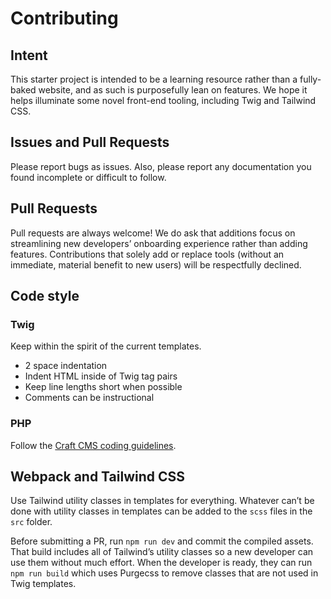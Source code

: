 # Contributing

## Intent

This starter project is intended to be a learning resource rather than a fully-baked website, and as such is purposefully lean on features. We hope it helps illuminate some novel front-end tooling, including Twig and Tailwind CSS.

## Issues and Pull Requests

Please report bugs as issues. Also, please report any documentation you found incomplete or difficult to follow.

## Pull Requests

Pull requests are always welcome! We do ask that additions focus on streamlining new developers’ onboarding experience rather than adding features. Contributions that solely add or replace tools (without an immediate, material benefit to new users) will be respectfully declined.

## Code style

### Twig

Keep within the spirit of the current templates.

* 2 space indentation
* Indent HTML inside of Twig tag pairs
* Keep line lengths short when possible
* Comments can be instructional

### PHP

Follow the [Craft CMS coding guidelines](https://craftcms.com/docs/4.x/extend/coding-guidelines.html).

## Webpack and Tailwind CSS

Use Tailwind utility classes in templates for everything. Whatever can’t be done with utility classes in templates can be added to the `scss` files in the `src` folder.

Before submitting a PR, run `npm run dev` and commit the compiled assets. That build includes all of Tailwind’s utility classes so a new developer can use them without much effort. When the developer is ready, they can run `npm run build` which uses Purgecss to remove classes that are not used in Twig templates.
